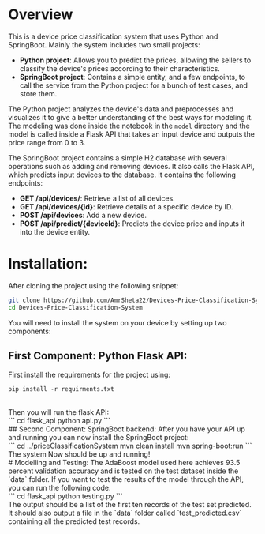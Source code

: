 # Overview
This is a device price classification system that uses Python and SpringBoot. Mainly the system includes two small projects:
- **Python project**: Allows you to predict the prices, allowing the sellers to classify the device's prices according to their characteristics.
- **SpringBoot project**: Contains a simple entity, and a few endpoints, to call the service from the Python project for a bunch of test cases, and store them.

The Python project analyzes the device's data and preprocesses and visualizes it to give a better understanding of the best ways for modeling it. The modeling was done inside the notebook in the `model` directory and the model is called inside a Flask API that takes an input device and outputs the price range from 0 to 3.

The SpringBoot project contains a simple H2 database with several operations such as adding and removing devices. It also calls the Flask API, which predicts input devices to the database. It contains the following endpoints:
- **GET /api/devices/**: Retrieve a list of all devices.
- **GET /api/devices/{id}**: Retrieve details of a specific device by ID.
- **POST /api/devices**: Add a new device.
- **POST /api/predict/{deviceId}**: Predicts the device price and inputs it into the device entity.

# Installation:
After cloning the project using the following snippet:

```sh
git clone https://github.com/AmrSheta22/Devices-Price-Classification-System.git
cd Devices-Price-Classification-System
```
You will need to install the system on your device by setting up two components:
<br/>
## First Component: Python Flask API:
First install the requirements for the project using: 
<br/>
```
pip install -r requirments.txt
```
<br/>
Then you will run the flask API: 
<br/>
```
cd flask_api
python api.py
```
<br/>
## Second Component: SpringBoot backend:
After you have your API up and running you can now install the SpringBoot project:
<br/>
```
cd ../priceClassificationSystem
mvn clean install
mvn spring-boot:run
```
<br/>
The system Now should be up and running!
<br/>
# Modelling and Testing:
The AdaBoost model used here achieves 93.5 percent validation accuracy and is tested on the test dataset inside the `data` folder. If you want to test the results of the model through the API, you can run the following code:
<br/>
```
cd flask_api
python testing.py
```
<br/>
The output should be a list of the first ten records of the test set predicted. It should also output a file in the `data` folder called `test_predicted.csv` containing all the predicted test records.




